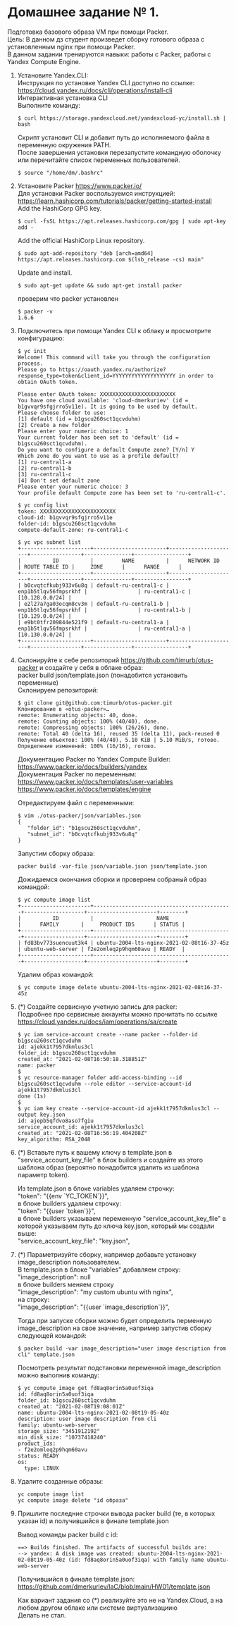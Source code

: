 # Домашнее задание № 1.

Подготовка базового образа VM при помощи Packer.  
Цель: В данном дз студент произведет сборку готового образа с установленным nginx при помощи Packer.  
В данном задании тренируются навыки: работы с Packer, работы с Yandex Compute Engine.  

1. Установите Yandex.CLI:  
   Инструкция по установке Yandex CLI доступно по ссылке: https://cloud.yandex.ru/docs/cli/operations/install-cli  
   Интерактивная установка CLI  
   Выполните команду:  
   ```
   $ curl https://storage.yandexcloud.net/yandexcloud-yc/install.sh | bash
   ```    
   Скрипт установит CLI и добавит путь до исполняемого файла в переменную окружения PATH.  
   После завершения установки перезапустите командную оболочку или перечитайте список переменных пользователей.  
   ```
   $ source "/home/dm/.bashrc"  
   ```

2. Установите Packer https://www.packer.io/  
   Для установки Packer воспользуемся инструкцией: https://learn.hashicorp.com/tutorials/packer/getting-started-install  
   Add the HashiCorp GPG key.  
   ```
   $ curl -fsSL https://apt.releases.hashicorp.com/gpg | sudo apt-key add -  
   ```  
   Add the official HashiCorp Linux repository.  
   ```
   $ sudo apt-add-repository "deb [arch=amd64] https://apt.releases.hashicorp.com $(lsb_release -cs) main"  
   ```
   Update and install.  
   ```
   $ sudo apt-get update && sudo apt-get install packer  
   ```  
   проверим что packer установлен  
   ```
   $ packer -v
   1.6.6
   ```

3. Подключитесь при помощи Yandex CLI к облаку и просмотрите конфигурацию:  
   ```
   $ yc init 
   Welcome! This command will take you through the configuration process.
   Please go to https://oauth.yandex.ru/authorize?response_type=token&client_id=YYYYYYYYYYYYYYYYYYYY in order to obtain OAuth token.

   Please enter OAuth token: XXXXXXXXXXXXXXXXXXXXXXXX
   You have one cloud available: 'cloud-dmerkuriev' (id = b1gvvqr9sfgjrro5v11e). It is going to be used by default.
   Please choose folder to use:
   [1] default (id = b1gscu260sct1qcvduhm)
   [2] Create a new folder
   Please enter your numeric choice: 1
   Your current folder has been set to 'default' (id = b1gscu260sct1qcvduhm).
   Do you want to configure a default Compute zone? [Y/n] Y
   Which zone do you want to use as a profile default?
   [1] ru-central1-a
   [2] ru-central1-b
   [3] ru-central1-c
   [4] Don't set default zone
   Please enter your numeric choice: 3
   Your profile default Compute zone has been set to 'ru-central1-c'.
   ```  

   ```
   $ yc config list
   token: XXXXXXXXXXXXXXXXXXXXXXXX
   cloud-id: b1gvvqr9sfgjrro5v11e
   folder-id: b1gscu260sct1qcvduhm
   compute-default-zone: ru-central1-c
   ```  
   ```
   $ yc vpc subnet list
   +----------------------+-----------------------+----------------------+----------------+---------------+-----------------+
   |          ID          |         NAME          |      NETWORK ID      | ROUTE TABLE ID |     ZONE      |      RANGE      |
   +----------------------+-----------------------+----------------------+----------------+---------------+-----------------+
   | b0cvqtcfkubj933v6u8q | default-ru-central1-c | enp1b5tlqv56fmpsrkhf |                | ru-central1-c | [10.128.0.0/24] |
   | e2l27a7ga03ocqm8cv3m | default-ru-central1-b | enp1b5tlqv56fmpsrkhf |                | ru-central1-b | [10.129.0.0/24] |
   | e9bt0tfr209844e521f9 | default-ru-central1-a | enp1b5tlqv56fmpsrkhf |                | ru-central1-a | [10.130.0.0/24] |
   +----------------------+-----------------------+----------------------+----------------+---------------+-----------------+
   ```


4. Склонируйте к себе репозиторий https://github.com/timurb/otus-packer и создайте у себя в облаке образ:  
   packer build json/template.json (понадобится установить переменные)  
   Склонируем репозиторий:  
   ```
   $ git clone git@github.com:timurb/otus-packer.git
   Клонирование в «otus-packer»…
   remote: Enumerating objects: 40, done.
   remote: Counting objects: 100% (40/40), done.
   remote: Compressing objects: 100% (26/26), done.
   remote: Total 40 (delta 16), reused 35 (delta 11), pack-reused 0
   Получение объектов: 100% (40/40), 5.10 KiB | 5.10 MiB/s, готово.
   Определение изменений: 100% (16/16), готово.
   ```  

   Документацию Packer по Yandex Compute Builder:  
   https://www.packer.io/docs/builders/yandex  
   Документация Packer по переменным:  
   https://www.packer.io/docs/templates/user-variables  
   https://www.packer.io/docs/templates/engine

   Отредактируем файл с переменными: 
   ```
   $ vim ./otus-packer/json/variables.json
   {
      "folder_id": "b1gscu260sct1qcvduhm",
      "subnet_id": "b0cvqtcfkubj933v6u8q"
   }
   ```

   Запустим сборку образа:  
   ```
   packer build -var-file json/variable.json json/template.json
   ```  

   Дожидаемся окончания сборки и проверяем собраный образ командой:  
   ```
   $ yc compute image list
   +----------------------+--------------------------------------------+-------------------+----------------------+--------+
   |          ID          |                    NAME                    |      FAMILY       |     PRODUCT IDS      | STATUS |
   +----------------------+--------------------------------------------+-------------------+----------------------+--------+
   | fd83bv773suencuut3k4 | ubuntu-2004-lts-nginx-2021-02-08t16-37-45z | ubuntu-web-server | f2e2omleq2p9hqm60avu | READY  |
   +----------------------+--------------------------------------------+-------------------+----------------------+--------+
   ```  
   Удалим образ командой:  
   ``` 
   $ yc compute image delete ubuntu-2004-lts-nginx-2021-02-08t16-37-45z
   ```  

5. (*) Создайте сервисную учетную запись для packer:  
   Подробнее про сервисные аккаунты можно прочитать по ссылке https://cloud.yandex.ru/docs/iam/operations/sa/create  
   ```
   $ yc iam service-account create --name packer --folder-id b1gscu260sct1qcvduhm
   id: ajekk1t7957dkmlus3cl
   folder_id: b1gscu260sct1qcvduhm
   created_at: "2021-02-08T16:50:18.318851Z"
   name: packer
   $
   $ yc resource-manager folder add-access-binding --id b1gscu260sct1qcvduhm --role editor --service-account-id ajekk1t7957dkmlus3cl
   done (1s)
   $
   $ yc iam key create --service-account-id ajekk1t7957dkmlus3cl --output key.json
   id: ajepb5qfdvo8aso7fgiu
   service_account_id: ajekk1t7957dkmlus3cl
   created_at: "2021-02-08T16:56:19.404208Z"
   key_algorithm: RSA_2048
   ```  

6. (*) Вставьте путь к вашему ключу в template.json в "service_account_key_file" в блок builders и создайте из этого шаблона образ (вероятно понадобится удалить из шаблона параметр token).  
   
   Из template.json в блоке variables удаляем строчку:  
   "token": "{{env \`YC_TOKEN\`}}",  
   в блоке builders удаляем строчку:  
   "token": "{{user \`token\`}}",  
   в блоке builders указываем переменную "service_account_key_file" в которой указываем путь до ключа key.json, который мы создали выше:  
   "service_account_key_file": "key.json",  


7. (*) Параметризуйте сборку, например добавьте установку image_description пользователем.  
   В template.json в блоке "variables" добавляем строку: "image_description": null  
   в блоке builders меняем строку  
   "image_description": "my custom ubuntu with nginx",  
   на строку:  
   "image_description": "{{user \`image_description`}}",  

   Тогда при запуске сборки можно будет определить перменную image_description на свое значение, например запустив сборку следующей командой:  
   ```  
   $ packer build -var image_description="user image description from cli" template.json
   ```  
   Посмотреть результат подстановки переменной image_description можно выполнив команду:
   ```
   $ yc compute image get fd8aq8orin5a0uof3iqa
   id: fd8aq8orin5a0uof3iqa
   folder_id: b1gscu260sct1qcvduhm
   created_at: "2021-02-08T19:08:01Z"
   name: ubuntu-2004-lts-nginx-2021-02-08t19-05-40z
   description: user image description from cli
   family: ubuntu-web-server
   storage_size: "3451912192"
   min_disk_size: "10737418240"
   product_ids:
   - f2e2omleq2p9hqm60avu
   status: READY
   os:
     type: LINUX
   ```

8. Удалите созданные образы:
   ```
   yc compute image list
   yc compute image delete "id образа"
   ```

9. Пришлите последние строчки вывода packer build (те, в которых указан id) и получившийся в финале template.json

   Вывод команды packer build c id:  
   ```
   ==> Builds finished. The artifacts of successful builds are:
   --> yandex: A disk image was created: ubuntu-2004-lts-nginx-2021-02-08t19-05-40z (id: fd8aq8orin5a0uof3iqa) with family name ubuntu-web-server
   ```
   Получившийся в финале template.json: https://github.com/dmerkuriev/IaC/blob/main/HW01/template.json

   Как вариант задания со (*) реализуйте это не на Yandex.Cloud, а на любом другом облаке или системе виртуализациию  
   Делать не стал.